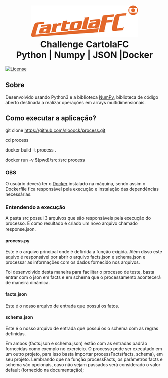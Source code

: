 <h1 align="center">
    <img alt="Agility" src="images/cartola-fc-logo.png" height="100px" />
    <br>Challenge CartolaFC<br/>
    Python | Numpy | JSON |Docker
</h1>

<p align="center">

<a href="https://packagist.org/packages/laravel/framework"><img src="https://poser.pugx.org/laravel/framework/license.svg" alt="License"></a>

</p>

## Sobre

Desenvolvido usando Python3 e a biblioteca [NumPy](https://numpy.org/), biblioteca de código aberto destinada a realizar operações em arrays multidimensionais.

## Como executar a aplicação?

git clone https://github.com/slooock/process.git

cd process

docker build -t process .

docker run -v $(pwd)/src:/src process

### OBS

O usuário deverá ter o [Docker](https://www.docker.com/) instalado na máquina, sendo assim o Dockerfile fica responsável pela execução e instalação das dependências necessárias.

### Entendendo a execução

A pasta src possui 3 arquivos que são responsáveis pela execução do processo. E como resultado é criado um novo arquivo chamado response.json.

#### process.py

Este é o arquivo principal onde é definida a função exigida. Além disso este aquivo é responsável por abrir o arquivo facts.json e schema.json e processar as informações com os dados fornecido nos arquivos.

Foi desenvolvido desta maneira para facilitar o processo de teste, basta entrar com o json em facts e em schema que o processamento acontecerá de maneira dinâmica.

#### facts.json

Este é o nosso arquivo de entrada que possui os fatos.

#### schema.json

Este é o nosso arquivo de entrada que possui os o schema com as regras definidas.

Em ambos (facts.json e schema.json) estão com as entradas padrão fornecidas como exemplo no exercício. O processo pode ser executado em um outro projeto, para isso basta importar processFacts(facts, schema), em seu projeto. Lembrando que na função processFacts, os parâmetros facts e schema são opcionais, caso não sejam passados será considerado o valor default (fornecido na documentação);
